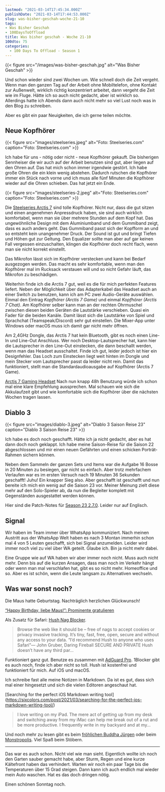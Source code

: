 ```yaml
---
lastmod: "2021-03-14T17:45:34.000Z"
publishDate: "2021-03-14T17:44:53.000Z"
slug: was-bisher-geschah-woche-21-10
tags:
- Was Bisher Geschah
- 100DaysToOffload
title: Was bisher geschah - Woche 21-10
100dto: 75
categories:
  - 100 Days To Offload - Season 1
---
```


{{< figure src="/images/was-bisher-geschah.jpg" alt="Was Bisher Geschah" >}}

Und schon wieder sind zwei Wochen um. Wie schnell doch die Zeit vergeht. Wenn man den ganzen Tag auf der Arbeit ohne Mobiltelefon, ohne Kontakt zur Außenwelt, wirklich richtig konzentriert arbeitet, dann vergeht die Zeit wie im Fluge. Hätte ich so auch nicht gedacht, aber ist wirklich so. Allerdings hatte ich Abends dann auch nicht mehr so viel Lust noch was in den Blog zu schreiben. 

Aber es gibt ein paar Neuigkeiten, die ich gerne teilen möchte. 

## Neue Kopfhörer

{{< figure src="images/steelseries.jpeg" alt="Foto: Steelseries.com" caption="Foto: Steelseries.com" >}}

Ich habe für uns - nötig oder nicht - neue Kopfhörer gekauft. Die bisherigen Sennheiser die wir auch auf der Arbeit benutzen sind gut, aber liegen auf den Ohren auf. Das hat mich schon immer irgendwie gestört. Ich habe große Ohren die ein klein wenig abstehen. Dadurch rutschen die Kopfhörer immer ein Stück nach vorne und ich muss alle fünf Minuten die Kopfhörer wieder auf die Ohren schieben. Das hat jetzt ein Ende. 

{{< figure src="images/steelseries-2.jpeg" alt="Foto: Steelseries.com" caption="Foto: Steelseries.com" >}}

Die [Steelseries Arctis 7](https://steelseries.com/gaming-headsets/arctis-7) sind tolle Kopfhörer. Nicht nur, dass die gut sitzen und einen angenehmen Anpressdruck haben, sie sind auch wirklich komfortabel, wenn man sie über mehrere Stunden auf dem Kopf hat. Das ungewöhnliche Design mit dem Aluminiumband und dem Gummiband zeigt, dass es auch anders geht. Das Gummiband passt sich der Kopfform an und so entsteht kein unangenehmer Druck. Der Sound ist gut und bringt Tiefen und Höhen gut zur Geltung. Den Equalizer sollte man aber auf gar keinen Fall vergessen einzuschalten, klingen die Kopfhörer doch recht flach, wenn man sie nicht korrekt einstellt. 

Das Mikrofon lässt sich im Kopfhörer verstecken und kann bei Bedarf ausgezogen werden. Das macht es sehr komfortable, wenn man den Kopfhörer mal im Rucksack verstauen will und so nicht Gefahr läuft, das Mikrofon zu beschädigen. 

Weiterhin finde ich die Arctis 7 gut, weil es die für mich perfekten Features liefert. Neben der Möglichkeit über das Adapterkabel das Headset auch an einer Switch zu benutzen, kann ich am PC zwei Audio-Geräte auswählen. Einmal den Eintrag *Kopfhörer (Arctis 7 Game)* und einmal *Kopfhörer (Arctis 7 Chat)*. Am Kopfhörer selber kann man an der rechten Ohrmuschel zwischen diesen beiden Geräten die Lautstärke verschieben. Quasi ein Fader für die beiden Kanäle. Damit lässt sich die Lautstärke von Spiel und Sprachchat (Teamspeak/Discord) sehr gut einstellen. Die Mixer-App unter Windows oder macOS muss ich damit gar nicht mehr öffnen. 

Am 2,4GHz Dongle, das Arctis 7 hat kein Bluetooth, gibt es noch einen Line-In und Line-Out Anschluss. Wer noch Desktop-Lautsprecher hat, kann hier die Lautsprecher in den Line-Out einstecken, die dann beschallt werden, wenn man das Headset ausschaltet. Finde ich gut, leider jedoch ist hier ein Designfehler. Das Loch zum Einstecken liegt weit hinten im Dongle und mein Stecker vom Lautsprecher passt da leider nicht rein. Damit das funktioniert, stellt man die Standardaudioausgabe auf Kopfhörer (Arctis 7 Game).

[Arctis 7 Gaming Headset](https://steelseries.com/gaming-headsets/arctis-7)
Nach nun knapp 48h Benutzung würde ich schon mal eine klare Empfehlung aussprechen. Mal schauen wie sich die Akkulaufzeit gibt und wie komfortable sich die Kopfhörer über die nächsten Wochen tragen lassen.

## Diablo 3

{{< figure src="images/diablo-3.jpeg" alt="Diablo 3 Saison Reise 23" caption="Diablo 3 Saison Reise 23" >}}

Ich habe es doch noch geschafft. Hätte ich ja nicht gedacht, aber es hat dann doch noch geklappt. Ich habe meine Saison-Reise für die Saison 22 abgeschlossen und mir einen neuen Gefährten und einen schicken Porträt-Rahmen sichern können. 

Neben dem Sammeln der ganzen Sets und Items war die Aufgabe 16 Bosse in 20 Minuten zu besiegen, gar nicht so einfach. Aber trotz mehrfachem Verlaufen war es im ersten Versuch nach 19 Minuten 36 Sekunden geschafft! Juhu! Ein knapper Sieg also. Aber geschafft ist geschafft und nun bereite ich mich ein wenig auf die Saison 23 vor. Meiner Meinung zielt diese mehr auf den Solo-Spieler ab, da nun die Begleiter komplett mit Gegenständen ausgestattet werden können. 

Hier sind die Patch-Notes für [Season 23 2.7.0](https://us.diablo3.com/en-us/blog/23623166/diablo-3-ptr-270-has-ended-2-23-2021). Leider nur auf Englisch.

## Signal

Wir haben im Team immer über WhatsApp kommuniziert. Nach meinen Austritt aus der WhatsApp Welt haben es nach 3 Montan immerhin schon mal 4 von 5 Leuten geschafft, sich bei Signal anzumelden. Leider wird immer noch viel zu viel über WA geteilt. Glaube ich. Bin ja nicht mehr dabei. 

Eine Gruppe wie auf WA haben wir aber immer noch nicht. Muss auch nicht mehr. Denn bis auf die kurzen Ansagen, dass man noch im Verkehr hängt oder wenn man mal verschlafen hat, gibt es so nicht mehr. Homeoffice und so. Aber es ist schön, wenn die Leute langsam zu Alternativen wechseln.

## Was war sonst noch?

Die Maus hatte Geburtstag. Nachträglich herzlichen Glückwunsch!

[“Happy Birthday, liebe Maus!”: Prominente gratulieren](https://www1.wdr.de/unternehmen/der-wdr/unternehmen/maus-geburtstag-prominente-gratulieren-100.html)

Als Zusatz für Safari: [‎Hush Nag Blocker](https://apps.apple.com/de/app/hush-nag-blocker/id1544743900). 

> Browse the web like it should be – free of nags to accept cookies or privacy invasive tracking. It’s tiny, fast, free, open, secure and without any access to your data. “I’d recommend Hush to anyone who uses Safari”— John Gruber, Daring Fireball SECURE AND PRIVATE Hush doesn’t have any third par…

Funktioniert ganz gut. Benutze es zusammen mit [AdGuard Pro](https://adguard.com/de/adguard-ios-pro/overview.html). 1Blocker gibt es auch noch, finde ich aber nicht so toll. Hush ist kostenfrei und funktioniert für mich. Auf iOS und macOS.

Ich schreibe fast alle meine Notizen in Markdown. Da ist es gut, dass sich mal einer hingesetzt und sich die vielen Editoren angeschaut hat.

[Searching for the perfect iOS Markdown writing tool]
(https://sixcolors.com/post/2021/03/searching-for-the-perfect-ios-markdown-writing-tool/)

> I love writing on my iPad. The mere act of getting up from my desk and switching away from my iMac can help me break out of a rut and be more productive. I frequently write in my backyard and at my…

Und noch mehr zu lesen gibt es beim [fröhlichen Buddha Jürgen](https://happybuddha1975.de/10-kw-2021/) oder beim [Monstropolis](https://monstropolis.wordpress.com/category/krims-krams/). Viel Spaß beim Stöbern.

---

Das war es auch schon. Nicht viel wie man sieht. Eigentlich wollte ich noch den Garten sauber gemacht habe, aber Sturm, Regen und eine kurze Kältefront haben das verhindert. Warten wir noch ein paar Tage bis die Temperaturen über 15 Grad steigen. Dann kann ich auch endlich mal wieder mein Auto waschen. Hat es das doch dringen nötig.

Einen schönen Sonntag noch.
